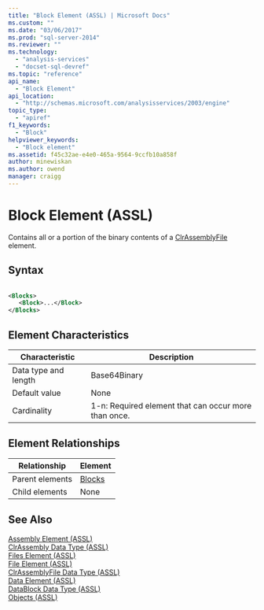 ```yaml
---
title: "Block Element (ASSL) | Microsoft Docs"
ms.custom: ""
ms.date: "03/06/2017"
ms.prod: "sql-server-2014"
ms.reviewer: ""
ms.technology: 
  - "analysis-services"
  - "docset-sql-devref"
ms.topic: "reference"
api_name: 
  - "Block Element"
api_location: 
  - "http://schemas.microsoft.com/analysisservices/2003/engine"
topic_type: 
  - "apiref"
f1_keywords: 
  - "Block"
helpviewer_keywords: 
  - "Block element"
ms.assetid: f45c32ae-e4e0-465a-9564-9ccfb10a858f
author: minewiskan
ms.author: owend
manager: craigg
---
```

# Block Element (ASSL)
  Contains all or a portion of the binary contents of a [ClrAssemblyFile](../data-type/clrassemblyfile-data-type-assl.md) element.  
  
## Syntax  
  
```xml  
  
<Blocks>  
   <Block>...</Block>  
</Blocks>  
```  
  
## Element Characteristics  
  
|Characteristic|Description|  
|--------------------|-----------------|  
|Data type and length|Base64Binary|  
|Default value|None|  
|Cardinality|1-n: Required element that can occur more than once.|  
  
## Element Relationships  
  
|Relationship|Element|  
|------------------|-------------|  
|Parent elements|[Blocks](../collections/blocks-element-assl.md)|  
|Child elements|None|  
  
## See Also  
 [Assembly Element &#40;ASSL&#41;](assembly-element-assl.md)   
 [ClrAssembly Data Type &#40;ASSL&#41;](../data-type/assembly-data-type-assl.md)   
 [Files Element &#40;ASSL&#41;](../collections/files-element-assl.md)   
 [File Element &#40;ASSL&#41;](file-element-assl.md)   
 [ClrAssemblyFile Data Type &#40;ASSL&#41;](../data-type/clrassemblyfile-data-type-assl.md)   
 [Data Element &#40;ASSL&#41;](data-element-assl.md)   
 [DataBlock Data Type &#40;ASSL&#41;](../data-type/datablock-data-type-assl.md)   
 [Objects &#40;ASSL&#41;](objects-assl.md)  
  
  
